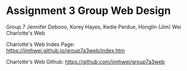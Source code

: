 # Assignment 3 Group Web Design 

Group 7
Jennifer Debono, Korey Hayes, Kedie Perdue, Honglin (Jim) Wei
Charlotte's Web

Charlotte's Web Index Page:
https://jimhwei.github.io/group7a3web/index.htm

Charlotte's Web Github:
https://github.com/jimhwei/group7a3web
